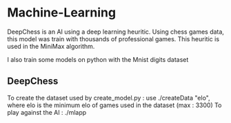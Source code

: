 # Machine-Learning
DeepChess is an AI using a deep learning heuritic. Using chess games data, this model was train with thousands of professional games. This heuritic is used in the MiniMax algorithm.


I also train some models on python with the Mnist digits dataset


## DeepChess
To create the dataset used by create_model.py : use ./createData "elo", where elo is the minimum elo of games used in the dataset (max : 3300)
To play against the AI : ./mlapp
